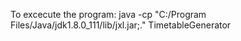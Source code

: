 To excecute the program:
 java -cp "C:/Program Files/Java/jdk1.8.0_111/lib/jxl.jar;." TimetableGenerator


